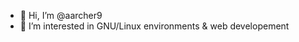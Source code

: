 - 👋 Hi, I’m @aarcher9
- 👀 I’m interested in GNU/Linux environments & web developement

<!---
andreagosti9/andreagosti9 is a ✨ special ✨ repository because its `README.md` (this file) appears on your GitHub profile.
You can click the Preview link to take a look at your changes.
--->
